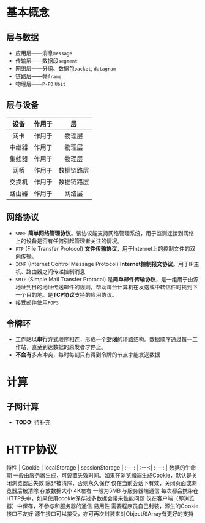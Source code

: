 # 基本概念
## 层与数据
- 应用层——消息`message`
- 传输层——数据段`segment`
- 网络层——分组、数据包`packet`, `datagram`
- 链路层——帧`frame`
- 物理层——`P-PD` `Ubit`

## 层与设备
设备 | 作用于 | 层
| :---: | :---: | :---: |
网卡|作用于|物理层
中继器|作用于|物理层
集线器|作用于|物理层
网桥|作用于|数据链路层
交换机|作用于|数据链路层
路由器|作用于|网络层

## 网络协议
- `SNMP` **简单网络管理协议**。该协议能支持网络管理系统，用于监测连接到网络上的设备是否有任何引起管理者关注的情况。
- `FTP` (File Transfer Protocol) **文件传输协议**，用于Internet上的控制文件的双向传输。
- `ICMP` (Internet Control Message Protocol) **Internet控制报文协议**。用于IP主机、路由器之间传递控制消息
- `SMTP` (Simple Mail Transfer Protocal) 是**简单邮件传输协议**，是一组用于由源地址到目的地址传送邮件的规则，帮助每台计算机在发送或中转信件时找到下一个目的地。是**TCP协议**支持的应用协议。
- 接受邮件使用`POP3`


## 令牌环
- 工作站以**串行**方式顺序相连，形成一个**封闭**的环路结构。数据顺序通过每一工作站，直至到达数据的原发者才停止。
- **不会有**多点冲突，每时每刻只有得到令牌的节点才能发送数据

# 计算
## 子网计算
- **TODO:** 待补充

# HTTP协议
特性 | Cookie | localStorage | sessionStorage
| :---: | :---:| :---: |
数据的生命期	一般由服务器生成，可设置失效时间。如果在浏览器端生成Cookie，默认是关闭浏览器后失效	除非被清除，否则永久保存	仅在当前会话下有效，关闭页面或浏览器后被清除
存放数据大小	4K左右	一般为5MB
与服务器端通信	每次都会携带在HTTP头中，如果使用cookie保存过多数据会带来性能问题	仅在客户端（即浏览器）中保存，不参与和服务器的通信
易用性	需要程序员自己封装，源生的Cookie接口不友好	源生接口可以接受，亦可再次封装来对Object和Array有更好的支持








